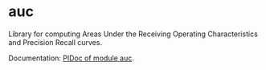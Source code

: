 # auc
Library for computing Areas Under the Receiving Operating Characteristics and Precision Recall curves.

Documentation: [PlDoc of module auc](https://www.swi-prolog.org/pack/file_details/auc/prolog/auc.pl).
